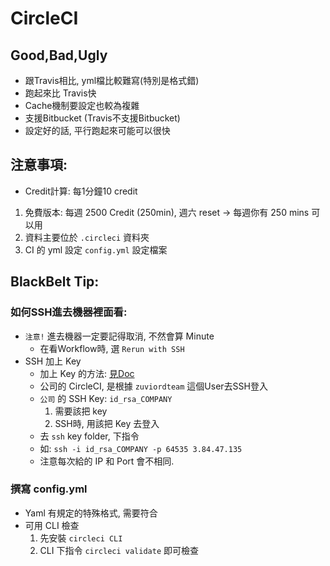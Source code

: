 # CircleCI 

## Good,Bad,Ugly

* 跟Travis相比, yml檔比較難寫(特別是格式錯)
* 跑起來比 Travis快
* Cache機制要設定也較為複雜
* 支援Bitbucket (Travis不支援Bitbucket)
* 設定好的話, 平行跑起來可能可以很快

## 注意事項: 

* Credit計算: 每1分鐘10 credit

1. 免費版本: 每週 2500 Credit (250min), 週六 reset -> 每週你有 250 mins 可以用
2. 資料主要位於 `.circleci` 資料夾
3. CI 的 yml 設定 `config.yml` 設定檔案

## BlackBelt Tip:

### 如何SSH進去機器裡面看:

* `注意!` 進去機器一定要記得取消, 不然會算 Minute
    * 在看Workflow時, 選 `Rerun with SSH`
* SSH 加上 Key
    * 加上 Key 的方法: [見Doc](https://circleci.com/docs/2.0/ssh-access-jobs/)
    * 公司的 CircleCI, 是根據 `zuviordteam` 這個User去SSH登入
    * `公司` 的 SSH Key: `id_rsa_COMPANY`
        1. 需要該把 key
        2. SSH時, 用該把 Key 去登入
    * 去 `ssh` key folder, 下指令 
    * 如: `ssh -i id_rsa_COMPANY -p 64535 3.84.47.135`
    * 注意每次給的 IP 和 Port 會不相同.

### 撰寫 config.yml

* Yaml 有規定的特殊格式, 需要符合
* 可用 CLI 檢查
    1. 先安裝 `circleci CLI`
    2. CLI 下指令 `circleci validate` 即可檢查